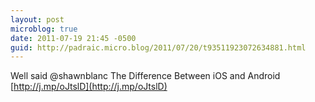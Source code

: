 ```yaml
---
layout: post
microblog: true
date: 2011-07-19 21:45 -0500
guid: http://padraic.micro.blog/2011/07/20/t93511923072634881.html
---
```

Well said @shawnblanc The Difference Between iOS and Android [http://j.mp/oJtslD](http://j.mp/oJtslD)
